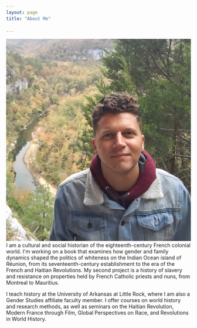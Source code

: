```yaml
---
layout: page
title: "About Me"

---
```

![Photo](fotoreminismall.jpg)
I am a cultural and social historian of the eighteenth-century French colonial world. I'm working on a book that examines how gender and family dynamics shaped the politics of whiteness on the Indian Ocean island of Réunion, from its seventeenth-century establishment to the era of the French and Haitian Revolutions. My second project is a history of slavery and resistance on properties held by French Catholic priests and nuns, from Montreal to Mauritius. 

I teach history at the University of Arkansas at Little Rock, where I am also a Gender Studies affiliate faculty member. I offer courses on world history and research methods, as well as seminars on the Haitian Revolution, Modern France through Film, Global Perspectives on Race, and Revolutions in World History.

